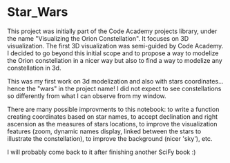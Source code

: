 # Star_Wars

This project was initially part of the Code Academy projects library, under the name "Visualizing the Orion Constellation". It focuses on 3D visualization. The first 3D visualization was semi-guided by Code Academy. I decided to go beyond this initial scope and to propose a way to modelize the Orion constellation in a nicer way but also to find a way to modelize any constellation in 3d.

This was my first work on 3d modelization and also with stars coordinates... hence the "wars" in the project name! I did not expect to see constellations so differently from what I can observe from my window.

There are many possible improvments to this notebook: to write a function creating coordinates based on star names, to accept declination and right ascension as the measures of stars locations, to improve the visualization features (zoom, dynamic names display, linked between the stars to illustrate the constellation), to improve the background (nicer 'sky'), etc.

I will probably come back to it after finishing another SciFy book :)
